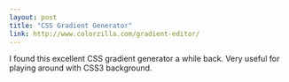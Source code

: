 ```yaml
---
layout: post
title: "CSS Gradient Generator"
link: http://www.colorzilla.com/gradient-editor/
---
```


I found this excellent CSS gradient generator a while back. Very useful for
playing around with CSS3 background.
